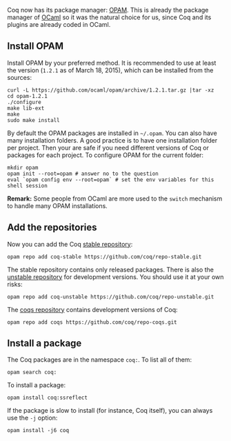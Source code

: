 Coq now has its package manager: [OPAM](http://opam.ocamlpro.com/). This is already the package manager of [OCaml](https://ocaml.org/) so it was the natural choice for us, since Coq and its plugins are already coded in OCaml.

## Install OPAM
Install OPAM by your preferred method. It is recommended to use at least the version (`1.2.1` as of March 18, 2015), which can be installed from the sources:

    curl -L https://github.com/ocaml/opam/archive/1.2.1.tar.gz |tar -xz
    cd opam-1.2.1
    ./configure
    make lib-ext
    make
    sudo make install

By default the OPAM packages are installed in `~/.opam`. You can also have many installation folders. A good practice is to have one installation folder per project. Then your are safe if you need different versions of Coq or packages for each project. To configure OPAM for the current folder:

    mkdir opam
    opam init --root=opam # answer no to the question
    eval `opam config env --root=opam` # set the env variables for this shell session

**Remark:** Some people from OCaml are more used to the `switch` mechanism to handle many OPAM installations.

## Add the repositories
Now you can add the Coq [stable repository](https://github.com/coq/repo-stable):

    opam repo add coq-stable https://github.com/coq/repo-stable.git

The stable repository contains only released packages. There is also the [unstable repository](https://github.com/coq/repo-unstable) for development versions. You should use it at your own risks:

    opam repo add coq-unstable https://github.com/coq/repo-unstable.git

The [coqs repository](https://github.com/coq/repo-coqs) contains development versions of Coq:

    opam repo add coqs https://github.com/coq/repo-coqs.git

## Install a package
The Coq packages are in the namespace `coq:`. To list all of them:

    opam search coq:

To install a package:

    opam install coq:ssreflect

If the package is slow to install (for instance, Coq itself), you can always use the `-j` option:

    opam install -j6 coq

